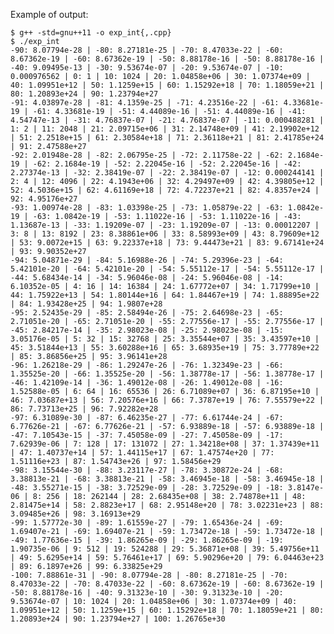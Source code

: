 Example of output:

	$ g++ -std=gnu++11 -o exp_int{,.cpp}
	$ ./exp_int
	-90: 8.07794e-28 | -80: 8.27181e-25 | -70: 8.47033e-22 | -60: 8.67362e-19 | -60: 8.67362e-19 | -50: 8.88178e-16 | -50: 8.88178e-16 | -40: 9.09495e-13 | -30: 9.53674e-07 | -20: 9.53674e-07 | -10: 0.000976562 | 0: 1 | 10: 1024 | 20: 1.04858e+06 | 30: 1.07374e+09 | 40: 1.09951e+12 | 50: 1.1259e+15 | 60: 1.15292e+18 | 70: 1.18059e+21 | 80: 1.20893e+24 | 90: 1.23794e+27
	-91: 4.03897e-28 | -81: 4.1359e-25 | -71: 4.23516e-22 | -61: 4.33681e-19 | -61: 4.33681e-19 | -51: 4.44089e-16 | -51: 4.44089e-16 | -41: 4.54747e-13 | -31: 4.76837e-07 | -21: 4.76837e-07 | -11: 0.000488281 | 1: 2 | 11: 2048 | 21: 2.09715e+06 | 31: 2.14748e+09 | 41: 2.19902e+12 | 51: 2.2518e+15 | 61: 2.30584e+18 | 71: 2.36118e+21 | 81: 2.41785e+24 | 91: 2.47588e+27
	-92: 2.01948e-28 | -82: 2.06795e-25 | -72: 2.11758e-22 | -62: 2.1684e-19 | -62: 2.1684e-19 | -52: 2.22045e-16 | -52: 2.22045e-16 | -42: 2.27374e-13 | -32: 2.38419e-07 | -22: 2.38419e-07 | -12: 0.000244141 | 2: 4 | 12: 4096 | 22: 4.1943e+06 | 32: 4.29497e+09 | 42: 4.39805e+12 | 52: 4.5036e+15 | 62: 4.61169e+18 | 72: 4.72237e+21 | 82: 4.8357e+24 | 92: 4.95176e+27
	-93: 1.00974e-28 | -83: 1.03398e-25 | -73: 1.05879e-22 | -63: 1.0842e-19 | -63: 1.0842e-19 | -53: 1.11022e-16 | -53: 1.11022e-16 | -43: 1.13687e-13 | -33: 1.19209e-07 | -23: 1.19209e-07 | -13: 0.00012207 | 3: 8 | 13: 8192 | 23: 8.38861e+06 | 33: 8.58993e+09 | 43: 8.79609e+12 | 53: 9.0072e+15 | 63: 9.22337e+18 | 73: 9.44473e+21 | 83: 9.67141e+24 | 93: 9.90352e+27
	-94: 5.04871e-29 | -84: 5.16988e-26 | -74: 5.29396e-23 | -64: 5.42101e-20 | -64: 5.42101e-20 | -54: 5.55112e-17 | -54: 5.55112e-17 | -44: 5.68434e-14 | -34: 5.96046e-08 | -24: 5.96046e-08 | -14: 6.10352e-05 | 4: 16 | 14: 16384 | 24: 1.67772e+07 | 34: 1.71799e+10 | 44: 1.75922e+13 | 54: 1.80144e+16 | 64: 1.84467e+19 | 74: 1.88895e+22 | 84: 1.93428e+25 | 94: 1.9807e+28
	-95: 2.52435e-29 | -85: 2.58494e-26 | -75: 2.64698e-23 | -65: 2.71051e-20 | -65: 2.71051e-20 | -55: 2.77556e-17 | -55: 2.77556e-17 | -45: 2.84217e-14 | -35: 2.98023e-08 | -25: 2.98023e-08 | -15: 3.05176e-05 | 5: 32 | 15: 32768 | 25: 3.35544e+07 | 35: 3.43597e+10 | 45: 3.51844e+13 | 55: 3.60288e+16 | 65: 3.68935e+19 | 75: 3.77789e+22 | 85: 3.86856e+25 | 95: 3.96141e+28
	-96: 1.26218e-29 | -86: 1.29247e-26 | -76: 1.32349e-23 | -66: 1.35525e-20 | -66: 1.35525e-20 | -56: 1.38778e-17 | -56: 1.38778e-17 | -46: 1.42109e-14 | -36: 1.49012e-08 | -26: 1.49012e-08 | -16: 1.52588e-05 | 6: 64 | 16: 65536 | 26: 6.71089e+07 | 36: 6.87195e+10 | 46: 7.03687e+13 | 56: 7.20576e+16 | 66: 7.3787e+19 | 76: 7.55579e+22 | 86: 7.73713e+25 | 96: 7.92282e+28
	-97: 6.31089e-30 | -87: 6.46235e-27 | -77: 6.61744e-24 | -67: 6.77626e-21 | -67: 6.77626e-21 | -57: 6.93889e-18 | -57: 6.93889e-18 | -47: 7.10543e-15 | -37: 7.45058e-09 | -27: 7.45058e-09 | -17: 7.62939e-06 | 7: 128 | 17: 131072 | 27: 1.34218e+08 | 37: 1.37439e+11 | 47: 1.40737e+14 | 57: 1.44115e+17 | 67: 1.47574e+20 | 77: 1.51116e+23 | 87: 1.54743e+26 | 97: 1.58456e+29
	-98: 3.15544e-30 | -88: 3.23117e-27 | -78: 3.30872e-24 | -68: 3.38813e-21 | -68: 3.38813e-21 | -58: 3.46945e-18 | -58: 3.46945e-18 | -48: 3.55271e-15 | -38: 3.72529e-09 | -28: 3.72529e-09 | -18: 3.8147e-06 | 8: 256 | 18: 262144 | 28: 2.68435e+08 | 38: 2.74878e+11 | 48: 2.81475e+14 | 58: 2.8823e+17 | 68: 2.95148e+20 | 78: 3.02231e+23 | 88: 3.09485e+26 | 98: 3.16913e+29
	-99: 1.57772e-30 | -89: 1.61559e-27 | -79: 1.65436e-24 | -69: 1.69407e-21 | -69: 1.69407e-21 | -59: 1.73472e-18 | -59: 1.73472e-18 | -49: 1.77636e-15 | -39: 1.86265e-09 | -29: 1.86265e-09 | -19: 1.90735e-06 | 9: 512 | 19: 524288 | 29: 5.36871e+08 | 39: 5.49756e+11 | 49: 5.6295e+14 | 59: 5.76461e+17 | 69: 5.90296e+20 | 79: 6.04463e+23 | 89: 6.1897e+26 | 99: 6.33825e+29
	-100: 7.88861e-31 | -90: 8.07794e-28 | -80: 8.27181e-25 | -70: 8.47033e-22 | -70: 8.47033e-22 | -60: 8.67362e-19 | -60: 8.67362e-19 | -50: 8.88178e-16 | -40: 9.31323e-10 | -30: 9.31323e-10 | -20: 9.53674e-07 | 10: 1024 | 20: 1.04858e+06 | 30: 1.07374e+09 | 40: 1.09951e+12 | 50: 1.1259e+15 | 60: 1.15292e+18 | 70: 1.18059e+21 | 80: 1.20893e+24 | 90: 1.23794e+27 | 100: 1.26765e+30	

